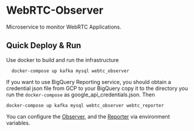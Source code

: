 # WebRTC-Observer

Microservice to monitor WebRTC Applications.

## Quick Deploy & Run

Use docker to build and run the infrastructure

      docker-compose up kafka mysql webtc_observer

If you want to use BigQuery Reporting service, you should obtain 
a credential json file from GCP to your BigQuery copy it to the 
directory you run the `docker-compose` as google_api_credentials.json.
Then 

    docker-compose up kafka mysql webtc_observer webtc_reporter
    
You can configure the [Observer](https://hub.docker.com/repository/docker/observertc/webrtc-observer), 
and the [Reporter](https://hub.docker.com/repository/docker/observertc/webrtc-reporter) 
via environment variables. 


